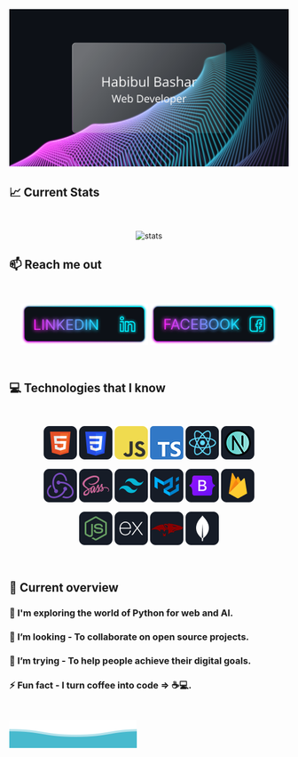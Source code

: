 <div align="center">
<img src="https://github.com/hbashar434/hbashar434/blob/main/images/cover.svg" alt="cover" />
</div>

## :chart_with_upwards_trend: Current Stats

<br />

<p align="center">
  <img width="60%" src="https://github-readme-streak-stats.herokuapp.com?user=hbashar434&theme=react&hide_border=true&background=0D1117&stroke=0D1117&fire=FF1CF7&sideLabels=00F0FF&currStreakNum=FF1CF7&ring=FF1CF7&currStreakLabel=FF1CF7&sideNums=00F0FF" alt="stats" />
</p>

## :mailbox: Reach me out

<br />

<p align="center">
<a href="https://www.linkedin.com/in/habibulbashar434/">
<img height="75" src="https://github.com/hbashar434/hbashar434/blob/main/images/icons/Linkedin.png" alt="social-icon"></a>
<a href="https://www.facebook.com/h.bashar434/">
<img height="75" src="https://github.com/hbashar434/hbashar434/blob/main/images/icons/Facebook.png" alt="social-icon"></a>
</p>

<br />

## :computer: Technologies that I know

<br>
<p align="center">
<img src="https://github.com/hbashar434/hbashar434/blob/main/images/icons/HTML.png" alt="tech-icon"/>
<img src="https://github.com/hbashar434/hbashar434/blob/main/images/icons/css.png" alt="tech-icon"/>
<img src="https://github.com/hbashar434/hbashar434/blob/main/images/icons/JavaScript.png" alt="tech-icon"/>
<img src="https://github.com/hbashar434/hbashar434/blob/main/images/icons/typescript.png" alt="tech-icon"/>
<img src="https://github.com/hbashar434/hbashar434/blob/main/images/icons/react.png" alt="tech-icon"/>
<img src="https://github.com/hbashar434/hbashar434/blob/main/images/icons/nextjs.png" alt="tech-icon"/>
</p>
<p align="center">
<img src="https://github.com/hbashar434/hbashar434/blob/main/images/icons/redux.png" alt="tech-icon"/>
<img src="https://github.com/hbashar434/hbashar434/blob/main/images/icons/sass.png" alt="tech-icon"/>
<img src="https://github.com/hbashar434/hbashar434/blob/main/images/icons/tailwind.png" alt="tech-icon"/>
<img src="https://github.com/hbashar434/hbashar434/blob/main/images/icons/materialui.png" alt="tech-icon"/>
<img src="https://github.com/hbashar434/hbashar434/blob/main/images/icons/Bootsrap.png" alt="tech-icon"/>
<img src="https://github.com/hbashar434/hbashar434/blob/main/images/icons/firebase.png" alt="tech-icon"/>
</p>
<p align="center">
<img src="https://github.com/hbashar434/hbashar434/blob/main/images/icons/node.png" alt="tech-icon"/>
<img src="https://github.com/hbashar434/hbashar434/blob/main/images/icons/express.png" alt="tech-icon"/>
<img src="https://github.com/hbashar434/hbashar434/blob/main/images/icons/mongoosejs.png" alt="tech-icon"/>
<img src="https://github.com/hbashar434/hbashar434/blob/main/images/icons/mongo.png" alt="tech-icon"/>
</p>
<br/>

## :eyes: Current overview

### 🌱 I'm exploring the world of Python for web and AI.

### 👯 I’m looking - To collaborate on open source projects.

### 🤔 I’m trying - To help people achieve their digital goals.

### ⚡ Fun fact - I turn coffee into code => ☕️💻.

<br />

![Waves](https://github.com/hbashar434/hbashar434/blob/main/wave.svg)
